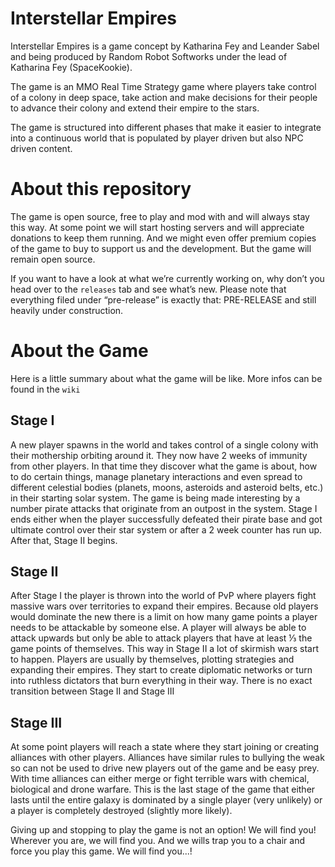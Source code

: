 Interstellar Empires
===================

Interstellar Empires is a game concept by Katharina Fey and Leander Sabel and being produced by Random Robot Softworks under the lead of Katharina Fey (SpaceKookie).

The game is an MMO Real Time Strategy game where players take control of a colony in deep space, take action and make decisions for their people to advance their colony and extend their empire to the stars.

The game is structured into different phases that make it easier to integrate into a continuous world that is populated by player driven but also NPC driven content.

# About this repository
The game is open source, free to play and mod with and will always stay this way.
At some point we will start hosting servers and will appreciate donations to keep them running. And we might even offer premium copies of the game to buy to support us and the development. But the game will remain open source.

If you want to have a look at what we’re currently working on, why don’t you head over to the `releases` tab and see what’s new. Please note that everything filed under “pre-release” is exactly that: PRE-RELEASE and still heavily under construction.

# About the Game
Here is a little summary about what the game will be like. More infos can be found in the `wiki`

## Stage I
A new player spawns in the world and takes control of a single colony with their mothership orbiting around it. They now have 2 weeks of immunity from other players. In that time they discover what the game is about, how to do certain things, manage planetary interactions and even spread to different celestial bodies (planets, moons, asteroids and asteroid belts, etc.) in their starting solar system.
The game is being made interesting by a number pirate attacks that originate from an outpost in the system.
Stage I ends either when the player successfully defeated their pirate base and got ultimate control over their star system or after a 2 week counter has run up.
After that, Stage II begins.

## Stage II
After Stage I the player is thrown into the world of PvP where players fight massive wars over territories to expand their empires. Because old players would dominate the new there is a limit on how many game points a player needs to be attackable by someone else. A player will always be able to attack upwards but only be able to attack players that have at least ⅓ the game points of themselves. This way in Stage II a lot of skirmish wars start to happen. Players are usually by themselves, plotting strategies and expanding their empires.
They start to create diplomatic networks or turn into ruthless dictators that burn everything in their way.
There is no exact transition between Stage II and Stage III

## Stage III
At some point players will reach a state where they start joining or creating alliances with other players. Alliances have similar rules to bullying the weak so can not be used to drive new players out of the game and be easy prey.
With time alliances can either merge or fight terrible wars with chemical, biological and drone warfare.
This is the last stage of the game that either lasts until the entire galaxy is dominated by a single player (very unlikely) or a player is completely destroyed (slightly more likely).

Giving up and stopping to play the game is not an option! We will find you! Wherever you are, we will find you. And we wills trap you to a chair and force you play this game.
We will find you...!
